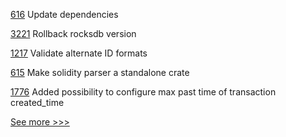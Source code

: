 
[616](https://github.com/hyperledger-labs/solang/pull/616) Update dependencies

[3221](https://github.com/hyperledger/besu/pull/3221) Rollback rocksdb version

[1217](https://github.com/hyperledger/grid/pull/1217) Validate alternate ID formats

[615](https://github.com/hyperledger-labs/solang/pull/615) Make solidity parser a standalone crate

[1776](https://github.com/hyperledger/iroha/pull/1776) Added possibility to configure max past time of transaction created_time


[See more >>>](https://start-here.hyperledger.org/pull-requests)
